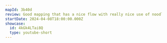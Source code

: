 ```yaml
---
mapId: 3b40d
review: Good mapping that has a nice flow with really nice use of noodle walls to help with the movement.
startDate: 2024-04-08T18:00:00.000Z
showcase:
  id: 4kGk4LTai8Q
  type: youtube-short
---
```

